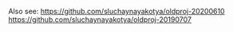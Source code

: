 Also see:
https://github.com/sluchaynayakotya/oldproj-20200610
https://github.com/sluchaynayakotya/oldproj-20190707
